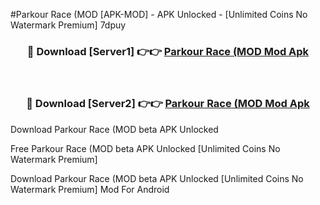 #Parkour Race (MOD [APK-MOD] - APK Unlocked - [Unlimited Coins No Watermark Premium] 7dpuy



<div align="center">

<h3>🔴 Download [Server1] 👉👉 <a href="https://momento.my/?title=Parkour_Race_(MOD">Parkour Race (MOD Mod Apk</a></h3><br>

<h3>🔴 Download [Server2] 👉👉 <a href="https://momento.my/?title=Parkour_Race_(MOD">Parkour Race (MOD Mod Apk</a></h3>
</div>



Download Parkour Race (MOD beta APK Unlocked

Free Parkour Race (MOD beta APK Unlocked [Unlimited Coins No Watermark Premium]

Download Parkour Race (MOD beta APK Unlocked [Unlimited Coins No Watermark Premium] Mod For Android
